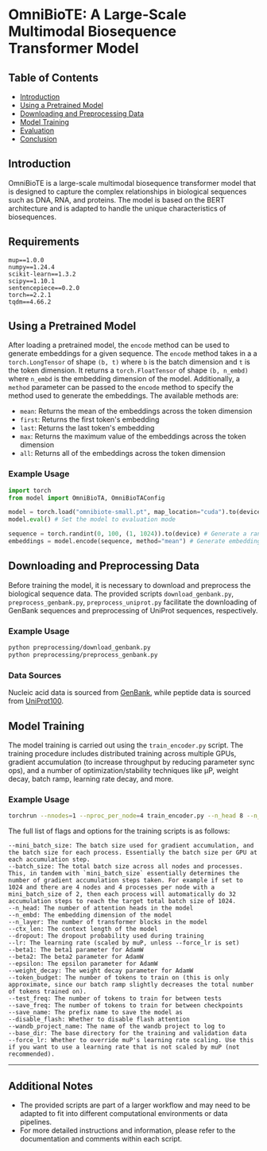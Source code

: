 # OmniBioTE: A Large-Scale Multimodal Biosequence Transformer Model

## Table of Contents
- [Introduction](#introduction)
- [Using a Pretrained Model](#using-a-pretrained-model)
- [Downloading and Preprocessing Data](#downloading-and-preprocessing-data)
- [Model Training](#model-training)
- [Evaluation](#evaluation)
- [Conclusion](#conclusion)

## Introduction
OmniBioTE is a large-scale multimodal biosequence transformer model that is designed to capture the complex relationships in biological sequences such as DNA, RNA, and proteins. The model is based on the BERT architecture and is adapted to handle the unique characteristics of biosequences.

## Requirements
```
mup==1.0.0
numpy==1.24.4
scikit-learn==1.3.2
scipy==1.10.1
sentencepiece==0.2.0
torch==2.2.1
tqdm==4.66.2
```

## Using a Pretrained Model
After loading a pretrained model, the `encode` method can be used to generate embeddings for a given sequence. The `encode` method takes in a a `torch.LongTensor` of shape `(b, t)` where `b` is the batch dimension and `t` is the token dimension. It returns a `torch.FloatTensor` of shape `(b, n_embd)` where `n_embd` is the embedding dimension of the model. Additionally, a `method` parameter can be passed to the `encode` method to specify the method used to generate the embeddings. The available methods are:
- `mean`: Returns the mean of the embeddings across the token dimension
- `first`: Returns the first token's embedding
- `last`: Returns the last token's embedding
- `max`: Returns the maximum value of the embeddings across the token dimension
- `all`: Returns all of the embeddings across the token dimension

### Example Usage
```python
import torch
from model import OmniBioTA, OmniBioTAConfig

model = torch.load("omnibiote-small.pt", map_location="cuda").to(device) # Load the pretrained model
model.eval() # Set the model to evaluation mode

sequence = torch.randint(0, 100, (1, 1024)).to(device) # Generate a random sequence of length 1024
embeddings = model.encode(sequence, method="mean") # Generate embeddings for the sequence
```

## Downloading and Preprocessing Data
Before training the model, it is necessary to download and preprocess the biological sequence data. The provided scripts `download_genbank.py`, `preprocess_genbank.py`, `preprocess_uniprot.py` facilitate the downloading of GenBank sequences and preprocessing of UniProt sequences, respectively.

### Example Usage
```bash
python preprocessing/download_genbank.py
python preprocessing/preprocess_genbank.py
```

### Data Sources
Nucleic acid data is sourced from [GenBank](https://ftp.ncbi.nlm.nih.gov/genbank/), while peptide data is sourced from [UniProt100](https://www.uniprot.org/help/uniref).


## Model Training
The model training is carried out using the `train_encoder.py` script. The training procedure includes distributed training across multiple GPUs, gradient accumulation (to increase throughput by reducing parameter sync ops), and a number of optimization/stability techniques like µP, weight decay, batch ramp, learning rate decay, and more.

### Example Usage
```bash
torchrun --nnodes=1 --nproc_per_node=4 train_encoder.py --n_head 8 --n_embd 1024 --n_layer 8 --mini_batch_size 2 --lr 0.05 --save_name omnbiote-small
```

The full list of flags and options for the training scripts is as follows:
```
--mini_batch_size: The batch size used for gradient accumulation, and the batch size for each process. Essentially the batch size per GPU at each accumulation step.
--batch_size: The total batch size across all nodes and processes. This, in tandem with `mini_batch_size` essentially determines the number of gradient accumulation steps taken. For example if set to 1024 and there are 4 nodes and 4 processes per node with a mini_batch_size of 2, then each process will automatically do 32 accumulation steps to reach the target total batch size of 1024.
--n_head: The number of attention heads in the model
--n_embd: The embedding dimension of the model
--n_layer: The number of transformer blocks in the model
--ctx_len: The context length of the model
--dropout: The dropout probability used during training
--lr: The learning rate (scaled by muP, unless --force_lr is set)
--beta1: The beta1 parameter for AdamW
--beta2: The beta2 parameter for AdamW
--epsilon: The epsilon parameter for AdamW
--weight_decay: The weight decay parameter for AdamW
--token_budget: The number of tokens to train on (this is only approximate, since our batch ramp slightly decreases the total number of tokens trained on).
--test_freq: The number of tokens to train for between tests
--save_freq: The number of tokens to train for between checkpoints
--save_name: The prefix name to save the model as
--disable_flash: Whether to disable flash attention
--wandb_project_name: The name of the wandb project to log to
--base_dir: The base directory for the training and validation data
--force_lr: Whether to override muP's learning rate scaling. Use this if you want to use a learning rate that is not scaled by muP (not recommended).
```

---

## Additional Notes
- The provided scripts are part of a larger workflow and may need to be adapted to fit into different computational environments or data pipelines.
- For more detailed instructions and information, please refer to the documentation and comments within each script.
